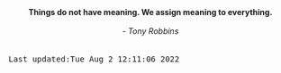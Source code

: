 
<div align="center"><b><span>Things do not have meaning. We assign meaning to everything.</span></b><br><br><i> - Tony Robbins</i></div>
<br><br><kbd>Last updated:Tue Aug  2 12:11:06 2022</kbd>
